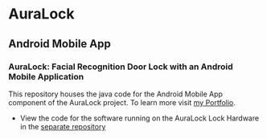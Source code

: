 # AuraLock
## Android Mobile App
### AuraLock: Facial Recognition Door Lock with an Android Mobile Application
This repository houses the java code for the Android Mobile App component of the AuraLock project. 
To learn more visit [my Portfolio](https://www.dillonmccardell.com/portfolio/auralock).

* View the code for the software running on the AuraLock Lock Hardware in the [separate repository](https://github.com/DillonMcCardell/AuraLock)

